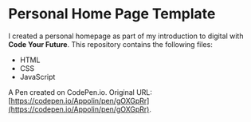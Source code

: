 # Personal Home Page  Template
I created a personal homepage as part of my introduction to digital with  
**Code Your Future**. This repository contains the following files:  
* HTML
* CSS
* JavaScript

A Pen created on CodePen.io. Original URL: [https://codepen.io/Appolin/pen/gOXGpRr](https://codepen.io/Appolin/pen/gOXGpRr).

